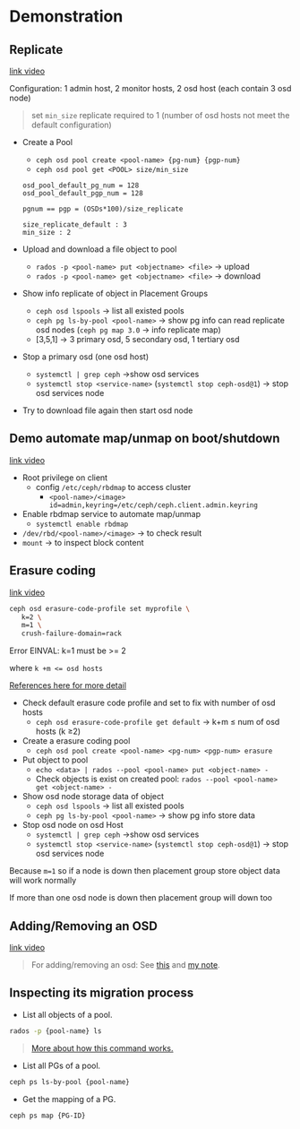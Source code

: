 # Demonstration

## Replicate
[link video](https://youtu.be/Q64CnQ6cSWA)

Configuration: 1 admin host, 2 monitor hosts, 2 osd host (each contain 3 osd node)
> set `min_size` replicate required to 1 (number of osd hosts not meet the default configuration)
> 
- Create a Pool
    - `ceph osd pool create <pool-name> {pg-num} {pgp-num}`
    - `ceph osd pool get <POOL> size/min_size`
    
    ```
    osd_pool_default_pg_num = 128
    osd_pool_default_pgp_num = 128
    
    pgnum == pgp = (OSDs*100)/size_replicate
    
    size_replicate_default : 3
    min_size : 2
    ```
    
- Upload and download a file object to pool
    - `rados -p <pool-name> put <objectname> <file>` → upload
    - `rados -p <pool-name> get <objectname> <file>` → download
- Show info replicate of object in Placement Groups
    - `ceph osd lspools` → list all existed pools
    - `ceph pg ls-by-pool <pool-name>`  → show pg info can read replicate osd nodes (`ceph pg map 3.0` → info replicate map)
    - [3,5,1] → 3 primary osd, 5 secondary osd, 1 tertiary osd
- Stop a primary osd (one osd host)
    - `systemctl | grep ceph`  →show osd services
    - `systemctl stop <service-name>` (`systemctl stop ceph-osd@1`) → stop osd services node
- Try to download file again then start osd node

## Demo automate map/unmap on boot/shutdown
[link video](https://youtu.be/wDV1NHh-Hs4)

- Root privilege on client
    - config `/etc/ceph/rbdmap` to access cluster
        - `<pool-name>/<image> id=admin,keyring=/etc/ceph/ceph.client.admin.keyring`
- Enable rbdmap service to automate map/unmap
    - `systemctl enable rbdmap`
- `/dev/rbd/<pool-name>/<image>` → to check result
- `mount` → to inspect block content


## Erasure coding
[link video](https://youtu.be/d1Vllk3t0Pw)

```bash
ceph osd erasure-code-profile set myprofile \
   k=2 \
   m=1 \
   crush-failure-domain=rack
```

Error EINVAL: k=1 must be >= 2

where `k +m <= osd hosts`

[References here for more detail](https://docs.ceph.com/en/latest/rados/operations/erasure-code/?highlight=erasure)

- Check default erasure code profile and set to fix with number of osd hosts
    - `ceph osd erasure-code-profile get default` → k+m ≤ num of osd hosts (k ≥2)
- Create a erasure coding pool
    - `ceph osd pool create <pool-name> <pg-num> <pgp-num> erasure`
- Put object to pool
    - `echo <data> | rados --pool <pool-name> put <object-name> -`
    - Check objects is exist on created pool: `rados --pool <pool-name> get <object-name> -`
- Show osd node storage data of object
    - `ceph osd lspools` → list all existed pools
    - `ceph pg ls-by-pool <pool-name>`  → show pg info store data
- Stop osd node on osd Host
    - `systemctl | grep ceph`  →show osd services
    - `systemctl stop <service-name>` (`systemctl stop ceph-osd@1`) → stop osd services node

Because `m=1` so if a node is down then placement group store object data will work normally

If more than one osd node is down then placement group will down too

## Adding/Removing an OSD
[link video](https://youtu.be/pfKMSOi_IPc)
> For adding/removing an osd: See [this](https://docs.ceph.com/en/latest/rados/operations/add-or-rm-osds/#removing-osds-manual) and [my note](https://best-dream-976.notion.site/Add-and-Remove-Osd-host-c66b87c3430e49f58d619fb546be6970).  

## Inspecting its migration process
- List all objects of a pool.
```sh
rados -p {pool-name} ls
```
> [More about how this command works.](https://stackoverflow.com/questions/62725757/how-listing-objects-in-ceph-works)  

- List all PGs of a pool.
```sh
ceph ps ls-by-pool {pool-name}
```

- Get the mapping of a PG.
```sh
ceph ps map {PG-ID}
```


